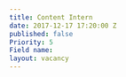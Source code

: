 ```yaml
---
title: Content Intern
date: 2017-12-17 17:20:00 Z
published: false
Priority: 5
Field name: 
layout: vacancy
---
```


